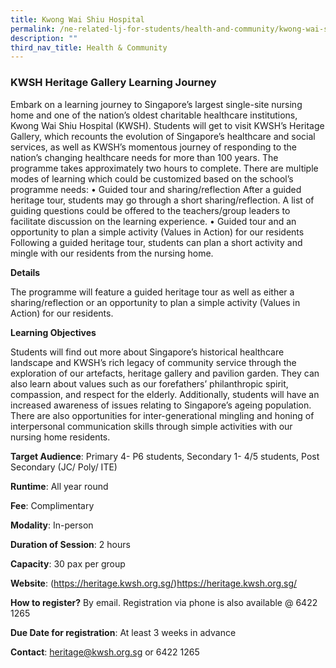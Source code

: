 ```yaml
---
title: Kwong Wai Shiu Hospital
permalink: /ne-related-lj-for-students/health-and-community/kwong-wai-shiu-hospital/
description: ""
third_nav_title: Health & Community
---
```

### KWSH Heritage Gallery Learning Journey

Embark on a learning journey to Singapore’s largest single-site nursing home and one of the nation’s oldest charitable healthcare institutions, Kwong Wai Shiu Hospital (KWSH). Students will get to visit KWSH’s Heritage Gallery, which recounts the evolution of Singapore’s healthcare and social services, as well as KWSH’s momentous journey of responding to the nation’s changing healthcare needs for more than 100 years. The programme takes approximately two hours to complete. There are multiple modes of learning which could be customized based on the school’s programme needs: • Guided tour and sharing/reflection After a guided heritage tour, students may go through a short sharing/reflection. A list of guiding questions could be offered to the teachers/group leaders to facilitate discussion on the learning experience. • Guided tour and an opportunity to plan a simple activity (Values in Action) for our residents Following a guided heritage tour, students can plan a short activity and mingle with our residents from the nursing home.

**Details**		

The programme will feature a guided heritage tour as well as either a sharing/reflection or an opportunity to plan a simple activity (Values in Action) for our residents.	

**Learning Objectives**		

Students will find out more about Singapore’s historical healthcare landscape and KWSH’s rich legacy of community service through the exploration of our artefacts, heritage gallery and pavilion garden. They can also learn about values such as our forefathers’ philanthropic spirit, compassion, and respect for the elderly. Additionally, students will have an increased awareness of issues relating to Singapore’s ageing population. There are also opportunities for inter-generational mingling and honing of interpersonal communication skills through simple activities with our nursing home residents.
		
**Target Audience**: Primary 4- P6 students, Secondary 1- 4/5 students, Post Secondary (JC/ Poly/ ITE)		

**Runtime**: All year round		

**Fee**: Complimentary		

**Modality**: In-person
		
		
**Duration of Session**: 2 hours 		

**Capacity**: 30 pax per group 		
		
**Website**: (https://heritage.kwsh.org.sg/)https://heritage.kwsh.org.sg/		

**How to register?** By email. Registration via phone is also available @ 6422 1265		

**Due Date for registration**: At least 3 weeks in advance 		
		
**Contact**: heritage@kwsh.org.sg or 6422 1265

	
